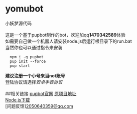 # yomubot
小妖梦源代码<br>
<br>
这是一个基于pupbot制作的bot，欢迎加qq**1470342589**体验<br>
如需要自己做一个机器人请安装node.js后运行根目录下的run.bat<br>
当然你也可以通过指令来安装
```
  npm i -g pupbot
  pup init --force
  pup start
```
**建议注册一个小号来当not账号**<br>
登陆协议请选择<em>安卓手表协议</em><br>
<br>
##相关链接
[pupbot官网](https://www.pupbot.cn/develop/guide.html)
[原项目地址](https://github.com/Pupbotjs)<br>
[Node.js下载](https://nodejs.org/zh-cn/download)<br>
[问题反馈]<2050640359@qq.com>

